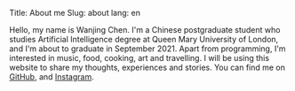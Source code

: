 Title: About me
Slug: about
lang: en

Hello, my name is Wanjing Chen. I'm a Chinese postgraduate student who studies Artificial Intelligence degree at Queen Mary University of London, and I'm about to graduate in September 2021. Apart from programming, I'm interested in music, food, cooking, art and travelling. I will be using this website to share my thoughts, experiences and stories. You can find me on [GitHub](https://github.com/CWJWANJING), and [Instagram](https://www.instagram.com/wanjingchen_/?hl=en).
